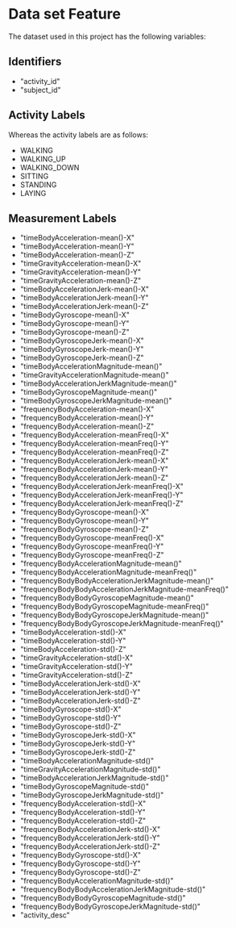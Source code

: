 # Data set Feature 

The dataset used in this project has the following variables:

## Identifiers


* "activity_id"                                          
* "subject_id"

## Activity Labels

Whereas the activity labels are as follows:

* WALKING
* WALKING_UP
* WALKING_DOWN
* SITTING
* STANDING
* LAYING

## Measurement Labels
                                           
 * "timeBodyAcceleration-mean()-X"                        
 * "timeBodyAcceleration-mean()-Y"                        
 * "timeBodyAcceleration-mean()-Z"                        
 * "timeGravityAcceleration-mean()-X"                     
 * "timeGravityAcceleration-mean()-Y"                     
 * "timeGravityAcceleration-mean()-Z"                     
 * "timeBodyAccelerationJerk-mean()-X"                    
* "timeBodyAccelerationJerk-mean()-Y"                    
* "timeBodyAccelerationJerk-mean()-Z"                    
* "timeBodyGyroscope-mean()-X"                           
* "timeBodyGyroscope-mean()-Y"                           
* "timeBodyGyroscope-mean()-Z"                           
* "timeBodyGyroscopeJerk-mean()-X"                       
* "timeBodyGyroscopeJerk-mean()-Y"                       
* "timeBodyGyroscopeJerk-mean()-Z"                       
* "timeBodyAccelerationMagnitude-mean()"                 
* "timeGravityAccelerationMagnitude-mean()"              
* "timeBodyAccelerationJerkMagnitude-mean()"             
* "timeBodyGyroscopeMagnitude-mean()"                    
* "timeBodyGyroscopeJerkMagnitude-mean()"                
* "frequencyBodyAcceleration-mean()-X"                   
* "frequencyBodyAcceleration-mean()-Y"                   
* "frequencyBodyAcceleration-mean()-Z"                   
* "frequencyBodyAcceleration-meanFreq()-X"               
* "frequencyBodyAcceleration-meanFreq()-Y"               
* "frequencyBodyAcceleration-meanFreq()-Z"               
* "frequencyBodyAccelerationJerk-mean()-X"               
* "frequencyBodyAccelerationJerk-mean()-Y"               
* "frequencyBodyAccelerationJerk-mean()-Z"               
* "frequencyBodyAccelerationJerk-meanFreq()-X"           
*  "frequencyBodyAccelerationJerk-meanFreq()-Y"           
*  "frequencyBodyAccelerationJerk-meanFreq()-Z"           
*  "frequencyBodyGyroscope-mean()-X"                      
* "frequencyBodyGyroscope-mean()-Y"                      
*  "frequencyBodyGyroscope-mean()-Z"                      
*  "frequencyBodyGyroscope-meanFreq()-X"                  
*  "frequencyBodyGyroscope-meanFreq()-Y"                  
*  "frequencyBodyGyroscope-meanFreq()-Z"                  
*  "frequencyBodyAccelerationMagnitude-mean()"          
*  "frequencyBodyAccelerationMagnitude-meanFreq()"        
*  "frequencyBodyBodyAccelerationJerkMagnitude-mean()"    
*  "frequencyBodyBodyAccelerationJerkMagnitude-meanFreq()"
* "frequencyBodyBodyGyroscopeMagnitude-mean()"           
*  "frequencyBodyBodyGyroscopeMagnitude-meanFreq()"       
*  "frequencyBodyBodyGyroscopeJerkMagnitude-mean()"       
* "frequencyBodyBodyGyroscopeJerkMagnitude-meanFreq()"   
*  "timeBodyAcceleration-std()-X"                         
*  "timeBodyAcceleration-std()-Y"                         
*  "timeBodyAcceleration-std()-Z"                         
*  "timeGravityAcceleration-std()-X"                      
*  "timeGravityAcceleration-std()-Y"                      
*  "timeGravityAcceleration-std()-Z"                      
*  "timeBodyAccelerationJerk-std()-X"                     
*  "timeBodyAccelerationJerk-std()-Y"                     
*  "timeBodyAccelerationJerk-std()-Z"                     
*  "timeBodyGyroscope-std()-X"                            
*  "timeBodyGyroscope-std()-Y"                            
*  "timeBodyGyroscope-std()-Z"                            
*  "timeBodyGyroscopeJerk-std()-X"                        
*  "timeBodyGyroscopeJerk-std()-Y"                        
*  "timeBodyGyroscopeJerk-std()-Z"                        
*  "timeBodyAccelerationMagnitude-std()"                  
*  "timeGravityAccelerationMagnitude-std()"               
*  "timeBodyAccelerationJerkMagnitude-std()"              
*  "timeBodyGyroscopeMagnitude-std()"                     
*  "timeBodyGyroscopeJerkMagnitude-std()"                 
*  "frequencyBodyAcceleration-std()-X"                    
*  "frequencyBodyAcceleration-std()-Y"                    
*  "frequencyBodyAcceleration-std()-Z"                    
*  "frequencyBodyAccelerationJerk-std()-X"                
*  "frequencyBodyAccelerationJerk-std()-Y"                
*  "frequencyBodyAccelerationJerk-std()-Z"                
*  "frequencyBodyGyroscope-std()-X"                       
*  "frequencyBodyGyroscope-std()-Y"                       
*  "frequencyBodyGyroscope-std()-Z"                       
*  "frequencyBodyAccelerationMagnitude-std()"             
*  "frequencyBodyBodyAccelerationJerkMagnitude-std()"     
*  "frequencyBodyBodyGyroscopeMagnitude-std()"            
*  "frequencyBodyBodyGyroscopeJerkMagnitude-std()"        
*  "activity_desc"     